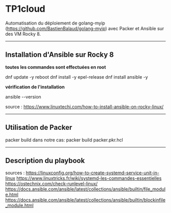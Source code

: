 # TP1cloud

Automatisation du déploiement de golang-myip (https://github.com/BastienBalaud/golang-myip) avec Packer et Ansible sur des VM Rocky 8.

********************************

## Installation d'Ansible sur Rocky 8

**toutes les commandes sont effectuées en root**

dnf update -y
reboot
dnf install -y epel-release
dnf install ansible -y

**vérification de l'installation**

ansible --version

source : https://www.linuxtechi.com/how-to-install-ansible-on-rocky-linux/

********************************

## Utilisation de Packer

packer build <nom du fichier>
dans notre cas: packer build packer.pkr.hcl

*********************************

## Description du playbook

sources :
https://linuxconfig.org/how-to-create-systemd-service-unit-in-linux
https://www.linuxtricks.fr/wiki/systemd-les-commandes-essentielles
https://ostechnix.com/check-runlevel-linux/
https://docs.ansible.com/ansible/latest/collections/ansible/builtin/file_module.html
https://docs.ansible.com/ansible/latest/collections/ansible/builtin/blockinfile_module.html

